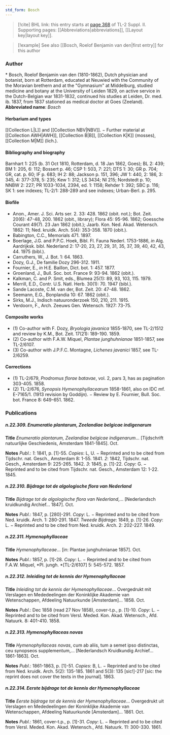 ```yaml
---
std_form: Bosch
---
```


> [!cite] BHL link: this entry starts at [page 368](https://www.biodiversitylibrary.org/page/33265565) of TL-2 Suppl. II.
> Supporting pages: [[Abbreviations|abbreviations]], [[Layout key|layout key]].

> [!example] See also [[Bosch, Roelof Benjamin van den|first entry]] for this author

### Author

\* Bosch, Roelof Benjamin van den (1810-1862), Dutch physician and botanist, born at Rotterdam, educated at Neuwied with the Community of the Moravian brethern and at the "Gymnasium" at Middelburg, studied medicine and botany at the University of Leiden 1829, on active service in the Dutch-Belgian war 1831-1832, continued his studies at Leiden, Dr. med. ib. 1837, from 1837 stationed as medical doctor at Goes (Zeeland). 
**Abbreviated name**: *Bosch*

#### Herbarium and types

[[Collection L|L]] and [[Collection NBV|NBV]]. − Further material at [[Collection AWH|AWH]], [[Collection B|B]], [[Collection K|K]] (mosses), [[Collection M|M]] (lich.).

#### Bibliography and biography

Barnhart 1: 225 (b. 31 Oct 1810, Rotterdam, d. 18 Jan 1862, Goes); BL 2: 439; BM 1: 205, 6: 112; Bossert p. 46; CSP 1: 503, 7: 221; DTS 1: 30; GR p. 704; GR, cat. p. 60; IF p. 683; IH 2: 88; Jackson p. 151, 396; JW 1: 440, 2: 186, 3: 345, 4: 377-378, 5: 235; Kew 1: 312; LS 3434; NI 215; Nordstedt p. 10; NNBW 2: 227; PR 1033-1034, 2394, ed. 1: 1158; Rehder 1: 392; SBC p. 116; SK 1: see indexes; TL-2/1: 288-289 and see indexes; Urban-Berl. p. 295.

#### Biofile

- Anon., Amer. J. Sci. Arts ser. 2. 33: 428. 1862 (obit. not.); Bot. Zeit. 20(6): 47-48, 200. 1862 (obit., library); Flora 45: 95-96. 1862; Goessche Courant 49(7). 23 Jan 1862 (obit.); Jaarb. Kon. Ned. Akad. Wetensch. 1862: 11; Ned. kruidk. Arch. 5(4): 353-358. 1870 (obit.).
- Babington, C.C., Memorials 471. 1897.
- Boerlage, J.G. and P.P.C. Hoek, Bibl. Fl. Fauna Nederl. 1753-1886, *in* Alg. Aardrijksk. bibl. Nederland 2: 17-20, 23, 27, 29, 31, 35, 37, 39, 40, 42, 43, 44. 1975 (bibl.).
- Carruthers, W., J. Bot. 1: 64. 1863.
- Dozy, G.J., De familie Dozy 296-312. 1911.
- Fournier, E., *in* H.E. Baillon, Dict. bot. 1: 457. 1877.
- Groenland, J., Bull. Soc. bot. France 9: 93-94. 1862 (obit.).
- Kalkman, C. and P. Smit, eds., Blumea 25(1): 89, 93, 103, 115. 1979.
- Merrill, E.D., Contr. U.S. Natl. Herb. 30(1): 70. 1947 (bibl.).
- Sande Lacoste, C.M. van der, Bot. Zeit. 20: 47-48. 1862.
- Seemann, E.G., Bonplandia 10: 67. 1862 (obit.).
- Sirks, M.J., Indisch natuuronderzoek 150, 210, 211. 1915.
- Verdoorn, F., Arch. Zeeuws Gen. Wetensch. 1927: 73-75.

#### Composite works

- (1) Co-author with F. Dozy, *Bryologia javanica* 1855-1870, see TL-2/1512 and review by K.M., Bot. Zeit. 17(21): 189-190. 1859.
- (2) Co-author with F.A.W. Miquel, *Plantae junghuhnianae* 1851-1857, see TL-2/6107.
- (3) Co-author with J.P.F.C. Montagne, *Lichenes javanici* 1857, see TL-2/6259.

#### Corrections

- (1) TL-2/679, *Prodromus florae batavae*, vol. 2, pars 3, has as pagination 303-405. 1858.
- (2) TL-2/676, *Synopsis Hymenophyllacearum* 1858-1861, also on IDC mf. E-7165/1. (1913 revision by Goddijn). − Review by E. Fournier, Bull. Soc. bot. France 8: 649-651. 1862.

### Publications

##### n.22.309. Enumeratio plantarum, Zeelandiae belgicae indigenarum

**Title**
*Enumeratio plantarum, Zeelandiae belgicae indigenarum*... \[Tijdschrift natuurlijke Geschiedenis, Amsterdam 1841-1845\]. Oct.

**Notes**
*Publ*.: *1*: 1841, p. \[1\]-55. *Copies*: L, U. − Reprinted and to be cited from Tijdschr. nat. Gesch., Amsterdam 8: 1-55. 1841.
*2*: 1842, Tijdschr. nat. Gesch., Amsterdam 9: 225-265. 1842.
*3*: 1845, p. \[1\]-22. *Copy*: G. − Reprinted and to be cited from Tijdschr. nat. Gesch., Amsterdam 12: 1-22. 1845.

##### n.22.310. Bijdrage tot de algologische flora van Nederland

**Title**
*Bijdrage tot de algologische flora van Nederland*,... \[Nederlandsch kruidkundig Archief... 1847\]. Oct.

**Notes**
*Publ*.: 1847, p. \[280\]-291. *Copy*: L. − Reprinted and to be cited from Ned. kruidk. Arch. 1: 280-291. 1847.
*Tweede Bijdrage*: 1849, p. \[1\]-26. *Copy*: L. − Reprinted and to be cited from Ned. kruidk. Arch. 2: 202-227. 1849.

##### n.22.311. Hymenophyllaceae

**Title**
*Hymenophyllaceae*... \[in: Plantae junghuhnianae 1857\]. Oct.

**Notes**
*Publ*.: 1857, p. \[1\]-28. *Copy*: L. − Reprinted and to be cited from F.A.W. Miquel, *Pl. jungh. *\[TL-2/6107\] 5: 545-572. 1857.

##### n.22.312. Inleiding tot de kennis der Hymenophyllaceae

**Title**
*Inleiding tot de kennis der Hymenophyllaceae*... Overgedrukt mit Verslagen en Mededeelingen der Koninklijke Akademie van Wetenschappen, Afdeeling Natuurkunde \[Amsterdam\]... 1858. Oct.

**Notes**
*Publ*.: Dec 1858 (read 27 Nov 1858), cover-t.p., p. \[1\]-10. *Copy*: L. − Reprinted and to be cited from Versl. Meded. Kon. Akad. Wetensch., Afd. Natuurk. 8: 401-410. 1858.

##### n.22.313. Hymenophyllaceas novas

**Title**
*Hymenophyllaceas novas*, cum ab aliis, tum a semet ipso distinctas, ceu synopseos supplementum,... \[Nederlandsch Kruidkundig Archief... 1861-1863\]. Oct.

**Notes**
*Publ*.: 1861-1863, p. \[1\]-51. *Copies*: B, L. − Reprinted and to be cited from Ned. kruidk. Arch. 5(2): 135-185. 1861 and 5(3): 135 \[sic!\]-217 \[sic: the reprint does not cover the texts in the journal\]. 1863.

##### n.22.314. Eerste bijdrage tot de kennis der Hymenophyllaceae

**Title**
*Eerste bijdrage tot de kennis der Hymenophyllaceae*... Overgedrukt uit Verslagen en Mededeelingen der Koninklijke Akademie van Wetenschappen, Afdeeling Natuurkunde \[Amsterdam\]... 1861. Oct.

**Notes**
*Publ*.: 1861, cover-t.p., p. \[1\]-31. *Copy*: L. − Reprinted and to be cited from Versl. Meded. Kon. Akad. Wetensch., Afd. Natuurk. 11: 300-330. 1861.

